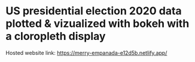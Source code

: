 # US presidential election 2020 data plotted & vizualized with bokeh with a  cloropleth display

 Hosted website link: https://merry-empanada-e12d5b.netlify.app/